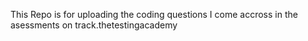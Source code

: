 This Repo is for uploading the coding questions I come accross in the asessments on track.thetestingacademy
